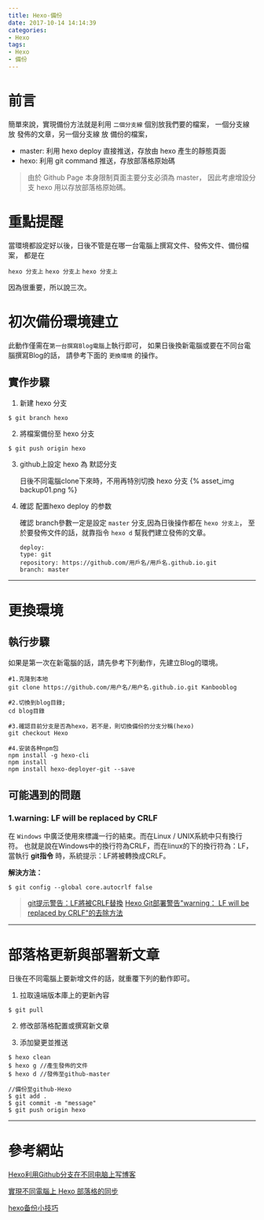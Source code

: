 ```yaml
---
title: Hexo-備份
date: 2017-10-14 14:14:39
categories: 
- Hexo
tags:
- Hexo
- 備份
---
```


# 前言

簡單來說，實現備份方法就是利用 `二個分支線` 個別放我們要的檔案，
一個分支線 放 發佈的文章，另一個分支線 放 備份的檔案，

* master: 利用 hexo deploy 直接推送，存放由 hexo 產生的靜態頁面
* hexo: 利用 git command 推送，存放部落格原始碼

> 由於 Github Page 本身限制頁面主要分支必須為 master，
> 因此考慮增設分支 hexo 用以存放部落格原始碼。

<!-- more -->

# 重點提醒

當環境都設定好以後，日後不管是在哪一台電腦上撰寫文件、發佈文件、備份檔案，
都是在

`hexo 分支上`
`hexo 分支上`
`hexo 分支上`

因為很重要，所以說三次。



# 初次備份環境建立

此動作僅需在`第一台撰寫Blog電腦`上執行即可，
如果日後換新電腦或要在不同台電腦撰寫Blog的話，
請參考下面的 `更換環境` 的操作。

## 實作步驟

1. 新建 hexo 分支 
```
$ git branch hexo
```

2. 將檔案備份至 hexo 分支
```
$ git push origin hexo
```

3. github上設定 hexo 為 默認分支 

    日後不同電腦clone下來時，不用再特別切換 hexo 分支 
    {% asset_img backup01.png %}

4. 確認 配置hexo deploy 的参数

    確認 branch參數一定是設定 `master` 分支,因為日後操作都在 `hexo 分支上`，
    至於要發佈文件的話，就靠指令 `hexo d` 幫我們建立發佈的文章。

    ```
    deploy:
    type: git
    repository: https://github.com/用戶名/用戶名.github.io.git
    branch: master
    ```

***

# 更換環境

## 執行步驟

如果是第一次在新電腦的話，請先參考下列動作，先建立Blog的環境。

``` npm
#1.克隆到本地
git clone https://github.com/用户名/用户名.github.io.git Kanbooblog

#2.切換到blog目錄;
cd blog目錄

#3.確認目前分支是否為hexo，若不是，則切換備份的分支分稱(hexo)
git checkout Hexo

#4.安装各种npm包
npm install -g hexo-cli
npm install
npm install hexo-deployer-git --save

```

## 可能遇到的問題

### 1.warning: LF will be replaced by CRLF

在 `Windows` 中廣泛使用來標識一行的結束。而在Linux / UNIX系統中只有換行符。
也就是說在Windows中的換行符為CRLF，而在linux的下的換行符為：LF，
當執行 **git指令** 時，系統提示：LF將被轉換成CRLF。

**解決方法：**

``` git
$ git config --global core.autocrlf false
```

> [git提示警告：LF將被CRLF替換](http://blog.bflyer.com/2015/09/17/git%E6%8F%90%E7%A4%BAwarning-LF-will-be-replaced-by-CRLF/)
> [Hexo Git部署警告"warning： LF will be replaced by CRLF"的去除方法](https://gaomf.cn/2017/01/13/Hexo_Git_CRLF/)

***

# 部落格更新與部署新文章

日後在不同電腦上要新增文件的話，就重覆下列的動作即可。


1. 拉取遠端版本庫上的更新內容
```
$ git pull
```
2. 修改部落格配置或撰寫新文章

3. 添加變更並推送
```
$ hexo clean
$ hexo g //產生發佈的文件
$ hexo d //發佈至github-master

//備份至github-Hexo
$ git add .
$ git commit -m "message"
$ git push origin hexo
```

***

# 參考網站

[Hexo利用Github分支在不同电脑上写博客](http://www.dxjia.cn/2016/01/27/hexo-write-everywhere/)

[實現不同電腦上 Hexo 部落格的同步](https://hsins.github.io/2016/12/30/hexo-sync-with-multiple-computer/)

[hexo备份小技巧](http://luckylau.tech/2017/01/21/hexo%E5%A4%87%E4%BB%BD%E5%B0%8F%E6%8A%80%E5%B7%A7/)